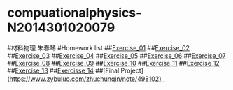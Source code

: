 # compuationalphysics-N2014301020079
#材料物理 朱春琴
#Homework list
##[Exercise_01](https://www.zybuluo.com/zhuchunqin/note/497741)
##[Exercise_02](https://www.zybuluo.com/zhuchunqin/note/497741)
##[Exercise_03](https://www.zybuluo.com/zhuchunqin/note/498036)
##[Exercise_04](https://www.zybuluo.com/zhuchunqin/note/498042)
##[Exercise_05](https://www.zybuluo.com/zhuchunqin/note/498052)
##[Exercise_06](https://www.zybuluo.com/zhuchunqin/note/498058)
##[Exercise_07](https://www.zybuluo.com/zhuchunqin/note/498064)
##[Exercise_08](https://www.zybuluo.com/zhuchunqin/note/498071)
##[Exercise_09](https://www.zybuluo.com/zhuchunqin/note/498077)
##[Exercise_10](https://www.zybuluo.com/zhuchunqin/note/498083)
##[Exercise_11](https://www.zybuluo.com/zhuchunqin/note/498085)
##[Exercise_12](https://www.zybuluo.com/zhuchunqin/note/498093)
##[Exercise_13](https://www.zybuluo.com/zhuchunqin/note/498097)
##[Exercisse_14](https://www.zybuluo.com/zhuchunqin/note/498100)
##[Final Project](https://www.zybuluo.com/zhuchunqin/note/498102）
